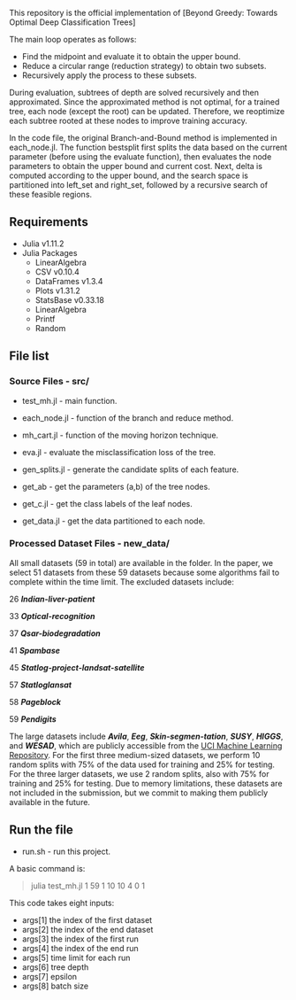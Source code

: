 This repository is the official implementation of [Beyond Greedy: Towards Optimal Deep Classification Trees]

The main loop operates as follows:
 - Find the midpoint and evaluate it to obtain the upper bound.
 - Reduce a circular range (reduction strategy) to obtain two subsets.
 - Recursively apply the process to these subsets.

During evaluation, subtrees of depth are solved recursively and then approximated. Since the approximated method is not optimal, for a trained tree, each node (except the root) can be updated. Therefore, we reoptimize each subtree rooted at these nodes to improve training accuracy.

In the code file, the original Branch-and-Bound method is implemented in each_node.jl. The function bestsplit first splits the data based on the current parameter (before using the evaluate function), then evaluates the node parameters to obtain the upper bound and current cost. Next, delta is computed according to the upper bound, and the search space is partitioned into left_set and right_set, followed by a recursive search of these feasible regions.

## Requirements
* Julia v1.11.2
* Julia Packages
    * LinearAlgebra
    * CSV v0.10.4
    * DataFrames v1.3.4
    * Plots v1.31.2
    * StatsBase v0.33.18
    * LinearAlgebra
    * Printf
    * Random

## File list
###  Source Files - src/
* test_mh.jl - main function.

* each_node.jl - function of the branch and reduce method.

* mh_cart.jl - function of the moving horizon technique.

* eva.jl - evaluate the misclassification loss of the tree.

* gen_splits.jl - generate the candidate splits of each feature.

* get_ab - get the parameters (a,b) of the tree nodes.

* get_c.jl - get the class labels of the leaf nodes.

* get_data.jl - get the data partitioned to each node.

### Processed Dataset Files - new_data/
All small datasets (59 in total) are available in the folder. 
In the paper, we select 51 datasets from these 59 datasets because some algorithms fail to complete within the time limit.
The excluded datasets include:

26 ***Indian-liver-patient***

33 ***Optical-recognition***

37 ***Qsar-biodegradation***

41 ***Spambase***

45 ***Statlog-project-landsat-satellite***

57 ***Statloglansat***

58 ***Pageblock***

59 ***Pendigits***



The large datasets include ***Avila***, ***Eeg***, ***Skin-segmen-tation***, ***SUSY***, ***HIGGS***, and ***WESAD***, which are publicly accessible from the [UCI Machine Learning Repository](https://archive.ics.uci.edu/). For the first three medium-sized datasets, we perform 10 random splits with 75\% of the data used for training and 25\% for testing. For the three larger datasets, we use 2 random splits, also with 75\% for training and 25\% for testing. Due to memory limitations, these datasets are not included in the submission, but we commit to making them publicly available in the future.



## Run the file
 * run.sh - run this project.

A basic command is:
 > julia test_mh.jl 1 59 1 10 10 4 0 1 

This code takes eight inputs: 
* args[1] the index of the first dataset 
* args[2] the index of the end dataset 
* args[3] the index of the first run 
* args[4] the index of the end run 
* args[5] time limit for each run
* args[6] tree depth
* args[7] epsilon
* args[8] batch size

